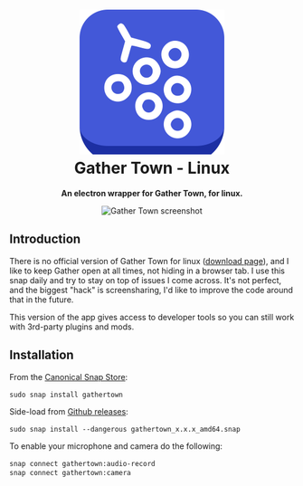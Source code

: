<h1 align="center">
  <img src="gather-logo.svg" alt="Gather Town - Linux" width="256" />
  <br />
  Gather Town - Linux
</h1>

<p align="center"><b>An electron wrapper for Gather Town, for linux.</b></p>
<div align="center"><img src="https://dashboard.snapcraft.io/site_media/appmedia/2022/05/gathertown-screenshot.png" alt="Gather Town screenshot" /></div>

## Introduction

There is no official version of Gather Town for linux ([download page](https://www.gather.town/download)), and I like to keep Gather open at all times, not hiding in a browser tab. I use this snap daily and try to stay on top of issues I come across. It's not perfect, and the biggest "hack" is screensharing, I'd like to improve the code around that in the future.

This version of the app gives access to developer tools so you can still work with 3rd-party plugins and mods. 

## Installation

From the [Canonical Snap Store](https://snapcraft.io/gathertown):

```
sudo snap install gathertown
```

Side-load from [Github releases](https://github.com/Lukewh/gathertown-snap/releases):

```
sudo snap install --dangerous gathertown_x.x.x_amd64.snap
```

To enable your microphone and camera do the following:
```
snap connect gathertown:audio-record
snap connect gathertown:camera
```
